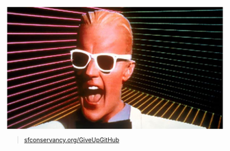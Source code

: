 <img src="./img/mhr.jpg" />

> [sfconservancy.org/GiveUpGitHub](https://sfconservancy.org/GiveUpGitHub)

